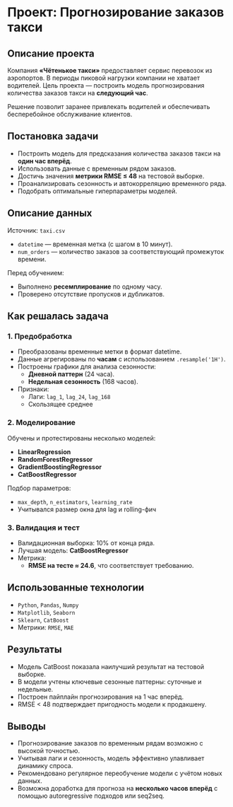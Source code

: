# Проект: Прогнозирование заказов такси

## Описание проекта

Компания **«Чётенькое такси»** предоставляет сервис перевозок из аэропортов. В периоды пиковой нагрузки компании не хватает водителей. Цель проекта — построить модель прогнозирования количества заказов такси на **следующий час**.

Решение позволит заранее привлекать водителей и обеспечивать бесперебойное обслуживание клиентов.

## Постановка задачи

- Построить модель для предсказания количества заказов такси на **один час вперёд**.
- Использовать данные с временным рядом заказов.
- Достичь значения **метрики RMSE ≤ 48** на тестовой выборке.
- Проанализировать сезонность и автокорреляцию временного ряда.
- Подобрать оптимальные гиперпараметры моделей.

## Описание данных

Источник: `taxi.csv`  
- `datetime` — временная метка (с шагом в 10 минут).  
- `num_orders` — количество заказов за соответствующий промежуток времени.

Перед обучением:
- Выполнено **ресемплирование** по одному часу.
- Проверено отсутствие пропусков и дубликатов.

## Как решалась задача

### 1. Предобработка

- Преобразованы временные метки в формат datetime.
- Данные агрегированы по **часам** с использованием `.resample('1H')`.
- Построены графики для анализа сезонности:
  - **Дневной паттерн** (24 часа).
  - **Недельная сезонность** (168 часов).
- Признаки:
  - Лаги: `lag_1`, `lag_24`, `lag_168`
  - Скользящее среднее

### 2. Моделирование

Обучены и протестированы несколько моделей:

- **LinearRegression**
- **RandomForestRegressor**
- **GradientBoostingRegressor**
- **CatBoostRegressor**

Подбор параметров:
- `max_depth`, `n_estimators`, `learning_rate`
- Учитывался размер окна для lag и rolling-фич

### 3. Валидация и тест

- Валидационная выборка: 10% от конца ряда.
- Лучшая модель: **CatBoostRegressor**
- Метрика:  
  - **RMSE на тесте ≈ 24.6**, что соответствует требованию.

## Использованные технологии

- `Python`, `Pandas`, `Numpy`
- `Matplotlib`, `Seaborn`
- `Sklearn`, `CatBoost`
- Метрики: `RMSE`, `MAE`

## Результаты

- Модель CatBoost показала наилучший результат на тестовой выборке.
- В модели учтены ключевые сезонные паттерны: суточные и недельные.
- Построен пайплайн прогнозирования на 1 час вперёд.
- RMSE < 48 подтверждает пригодность модели к продакшену.

## Выводы

- Прогнозирование заказов по временным рядам возможно с высокой точностью.
- Учитывая лаги и сезонность, модель эффективно улавливает динамику спроса.
- Рекомендовано регулярное переобучение модели с учётом новых данных.
- Возможна доработка для прогноза на **несколько часов вперёд** с помощью autoregressive подходов или seq2seq.
